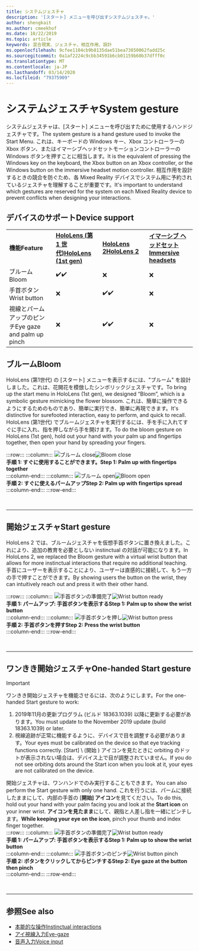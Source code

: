 ```yaml
---
title: システムジェスチャ
description: '[スタート] メニューを呼び出すシステムジェスチャ。'
author: shengkait
ms.author: cmeekhof
ms.date: 10/22/2019
ms.topic: article
keywords: 混合現実、ジェスチャ、相互作用、設計
ms.openlocfilehash: 9cfee1104cb9b8135dae51bea73850062fadd25c
ms.sourcegitcommit: 0a1af2224c9cbb34591b6cb01159b60b37dfff0c
ms.translationtype: MT
ms.contentlocale: ja-JP
ms.lasthandoff: 03/14/2020
ms.locfileid: "79375909"
---
```

# <a name="system-gesture"></a><span data-ttu-id="b5b28-104">システムジェスチャ</span><span class="sxs-lookup"><span data-stu-id="b5b28-104">System gesture</span></span>

<span data-ttu-id="b5b28-105">システムジェスチャは、[スタート] メニューを呼び出すために使用するハンドジェスチャです。</span><span class="sxs-lookup"><span data-stu-id="b5b28-105">The system gesture is a hand gesture used to invoke the Start Menu.</span></span> <span data-ttu-id="b5b28-106">これは、キーボードの Windows キー、Xbox コントローラーの Xbox ボタン、またはイマーシブヘッドセットモーションコントローラーの Windows ボタンを押すことに相当します。</span><span class="sxs-lookup"><span data-stu-id="b5b28-106">It is the equivalent of pressing the Windows key on the keyboard, the Xbox button on an Xbox controller, or the Windows button on the immersive headset motion controller.</span></span> <span data-ttu-id="b5b28-107">相互作用を設計するときの競合を防ぐため、各 Mixed Reality デバイスでシステム用に予約されているジェスチャを理解することが重要です。</span><span class="sxs-lookup"><span data-stu-id="b5b28-107">It's important to understand which gestures are reserved for the system on each Mixed Reality device to prevent conflicts when designing your interactions.</span></span>

## <a name="device-support"></a><span data-ttu-id="b5b28-108">デバイスのサポート</span><span class="sxs-lookup"><span data-stu-id="b5b28-108">Device support</span></span>

<table>
    <colgroup>
    <col width="25%" />
    <col width="25%" />
    <col width="25%" />
    <col width="25%" />
    </colgroup>
    <tr>
        <td><span data-ttu-id="b5b28-109"><strong>機能</strong></span><span class="sxs-lookup"><span data-stu-id="b5b28-109"><strong>Feature</strong></span></span></td>
        <td><span data-ttu-id="b5b28-110"><a href="hololens-hardware-details.md"><strong>HoloLens (第 1 世代)</strong></a></span><span class="sxs-lookup"><span data-stu-id="b5b28-110"><a href="hololens-hardware-details.md"><strong>HoloLens (1st gen)</strong></a></span></span></td>
        <td><span data-ttu-id="b5b28-111"><a href="https://docs.microsoft.com/hololens/hololens2-hardware"><strong>HoloLens 2</strong></span><span class="sxs-lookup"><span data-stu-id="b5b28-111"><a href="https://docs.microsoft.com/hololens/hololens2-hardware"><strong>HoloLens 2</strong></span></span></td>
        <td><span data-ttu-id="b5b28-112"><a href="immersive-headset-hardware-details.md"><strong>イマーシブ ヘッドセット</strong></a></span><span class="sxs-lookup"><span data-stu-id="b5b28-112"><a href="immersive-headset-hardware-details.md"><strong>Immersive headsets</strong></a></span></span></td>
    </tr>
     <tr>
        <td><span data-ttu-id="b5b28-113">ブルーム</span><span class="sxs-lookup"><span data-stu-id="b5b28-113">Bloom</span></span></td>
        <td><span data-ttu-id="b5b28-114">✔️</span><span class="sxs-lookup"><span data-stu-id="b5b28-114">✔️</span></span></td>
        <td>❌</td>
        <td>❌</td>
    </tr>
     <tr>
        <td><span data-ttu-id="b5b28-115">手首ボタン</span><span class="sxs-lookup"><span data-stu-id="b5b28-115">Wrist button</span></span></td>
        <td>❌</td>
        <td><span data-ttu-id="b5b28-116">✔️</span><span class="sxs-lookup"><span data-stu-id="b5b28-116">✔️</span></span></td>
        <td>❌</td>
    </tr>
    <tr>
        <td><span data-ttu-id="b5b28-117">視線とパームアップのピンチ</span><span class="sxs-lookup"><span data-stu-id="b5b28-117">Eye gaze and palm up pinch</span></span></td>
        <td>❌</td>
        <td><span data-ttu-id="b5b28-118">✔️</span><span class="sxs-lookup"><span data-stu-id="b5b28-118">✔️</span></span></td>
        <td>❌</td>
    </tr>
</table>

## <a name="bloom"></a><span data-ttu-id="b5b28-119">ブルーム</span><span class="sxs-lookup"><span data-stu-id="b5b28-119">Bloom</span></span>
<span data-ttu-id="b5b28-120">HoloLens (第1世代) の [スタート] メニューを表示するには、"ブルーム" を設計しました。これは、花開花を模倣したシンボリックジェスチャです。</span><span class="sxs-lookup"><span data-stu-id="b5b28-120">To bring up the start menu in HoloLens (1st gen), we designed “Bloom”, which is a symbolic gesture mimicking the flower blossom.</span></span> <span data-ttu-id="b5b28-121">これは、簡単に操作できるようにするためのものであり、簡単に実行でき、簡単に再現できます。</span><span class="sxs-lookup"><span data-stu-id="b5b28-121">It's distinctive for surefooted interaction, easy to perform, and quick to recall.</span></span> <span data-ttu-id="b5b28-122">HoloLens (第1世代) でブルームジェスチャを実行するには、手を手に入れてすぐに手に入れ、指を押しながら手を開けます。</span><span class="sxs-lookup"><span data-stu-id="b5b28-122">To do the bloom gesture on HoloLens (1st gen), hold out your hand with your palm up and fingertips together, then open your hand by spreading your fingers.</span></span>

:::row:::
    :::column:::
        <span data-ttu-id="b5b28-123">![ブルーム close](images/bloom-close.png)</span><span class="sxs-lookup"><span data-stu-id="b5b28-123">![Bloom close](images/bloom-close.png)</span></span><br>
        <span data-ttu-id="b5b28-124">**手順 1: すぐに使用することができます。**</span><span class="sxs-lookup"><span data-stu-id="b5b28-124">**Step 1: Palm up with fingertips together**</span></span><br>
    :::column-end:::
    :::column:::
        <span data-ttu-id="b5b28-125">![ブルーム open](images/bloom-open.png)</span><span class="sxs-lookup"><span data-stu-id="b5b28-125">![Bloom open](images/bloom-open.png)</span></span><br>
        <span data-ttu-id="b5b28-126">**手順 2: すぐに使えるパームアップ**</span><span class="sxs-lookup"><span data-stu-id="b5b28-126">**Step 2: Palm up with fingertips spread**</span></span><br>
    :::column-end:::
:::row-end:::

<br>

---

## <a name="start-gesture"></a><span data-ttu-id="b5b28-127">開始ジェスチャ</span><span class="sxs-lookup"><span data-stu-id="b5b28-127">Start gesture</span></span>
<span data-ttu-id="b5b28-128">HoloLens 2 では、ブルームジェスチャを仮想手首ボタンに置き換えました。これにより、追加の教育を必要としない instinctual の対話が可能になります。</span><span class="sxs-lookup"><span data-stu-id="b5b28-128">In HoloLens 2, we replaced the Bloom gesture with a virtual wrist button that allows for more instinctual interactions that require no additional teaching.</span></span> <span data-ttu-id="b5b28-129">手首にユーザーを表示することにより、ユーザーは直感的に接続して、もう一方の手で押すことができます。</span><span class="sxs-lookup"><span data-stu-id="b5b28-129">By showing users the button on the wrist, they can intuitively reach out and press it with their other hand.</span></span>

:::row:::
    :::column:::
        <span data-ttu-id="b5b28-130">![手首ボタンの準備完了](images/wrist-button-ready.png)</span><span class="sxs-lookup"><span data-stu-id="b5b28-130">![Wrist button ready](images/wrist-button-ready.png)</span></span><br>
        <span data-ttu-id="b5b28-131">**手順 1: パームアップ: 手首ボタンを表示する**</span><span class="sxs-lookup"><span data-stu-id="b5b28-131">**Step 1: Palm up to show the wrist button**</span></span><br>
    :::column-end:::
    :::column:::
        <span data-ttu-id="b5b28-132">![手首ボタンを押し](images/wrist-button-press.png)</span><span class="sxs-lookup"><span data-stu-id="b5b28-132">![Wrist button press](images/wrist-button-press.png)</span></span><br>
        <span data-ttu-id="b5b28-133">**手順 2: 手首ボタンを押す**</span><span class="sxs-lookup"><span data-stu-id="b5b28-133">**Step 2: Press the wrist button**</span></span><br>
    :::column-end:::
:::row-end:::

<br>

---


## <a name="one-handed-start-gesture"></a><span data-ttu-id="b5b28-134">ワンきき開始ジェスチャ</span><span class="sxs-lookup"><span data-stu-id="b5b28-134">One-handed Start gesture</span></span>

> [!IMPORTANT]
> <span data-ttu-id="b5b28-135">ワンきき開始ジェスチャを機能させるには、次のようにします。</span><span class="sxs-lookup"><span data-stu-id="b5b28-135">For the one-handed Start gesture to work:</span></span>
>
> 1. <span data-ttu-id="b5b28-136">2019年11月の更新プログラム (ビルド 18363.1039) 以降に更新する必要があります。</span><span class="sxs-lookup"><span data-stu-id="b5b28-136">You must update to the November 2019 update (build 18363.1039) or later.</span></span>
> 1. <span data-ttu-id="b5b28-137">視線追跡が正常に機能するように、デバイスで目を調整する必要があります。</span><span class="sxs-lookup"><span data-stu-id="b5b28-137">Your eyes must be calibrated on the device so that eye tracking functions correctly.</span></span> <span data-ttu-id="b5b28-138">[Start] \ (開始 \) アイコンを見たときに orbiting のドットが表示されない場合は、デバイス上で目が調整されていません。</span><span class="sxs-lookup"><span data-stu-id="b5b28-138">If you do not see orbiting dots around the Start icon when you look at it, your eyes are not calibrated on the device.</span></span>

<span data-ttu-id="b5b28-139">開始ジェスチャは、ワンハンドでのみ実行することもできます。</span><span class="sxs-lookup"><span data-stu-id="b5b28-139">You can also perform the Start gesture with only one hand.</span></span> <span data-ttu-id="b5b28-140">これを行うには、パームに接続したままにして、内部の手首の [**開始] アイコン**を見てください。</span><span class="sxs-lookup"><span data-stu-id="b5b28-140">To do this, hold out your hand with your palm facing you and look at the **Start icon** on your inner wrist.</span></span> <span data-ttu-id="b5b28-141">**アイコンを見たまま**にして、親指と人差し指を一緒にピンチします。</span><span class="sxs-lookup"><span data-stu-id="b5b28-141">**While keeping your eye on the icon**, pinch your thumb and index finger together.</span></span><br>
:::row:::
    :::column:::
        <span data-ttu-id="b5b28-142">![手首ボタンの準備完了](images/wrist-button-ready.png)</span><span class="sxs-lookup"><span data-stu-id="b5b28-142">![Wrist button ready](images/wrist-button-ready.png)</span></span><br>
        <span data-ttu-id="b5b28-143">**手順 1: パームアップ: 手首ボタンを表示する**</span><span class="sxs-lookup"><span data-stu-id="b5b28-143">**Step 1: Palm up to show the wrist button**</span></span><br>
    :::column-end:::
    :::column:::
        <span data-ttu-id="b5b28-144">![手首ボタンのピンチ](images/wrist-button-pinch.png)</span><span class="sxs-lookup"><span data-stu-id="b5b28-144">![Wrist button pinch](images/wrist-button-pinch.png)</span></span><br>
        <span data-ttu-id="b5b28-145">**手順 2: ボタンをクリックしてからピンチする**</span><span class="sxs-lookup"><span data-stu-id="b5b28-145">**Step 2: Eye gaze at the button then pinch**</span></span><br>
    :::column-end:::
:::row-end:::

<br>

---

## <a name="see-also"></a><span data-ttu-id="b5b28-146">参照</span><span class="sxs-lookup"><span data-stu-id="b5b28-146">See also</span></span>

* [<span data-ttu-id="b5b28-147">本能的な操作</span><span class="sxs-lookup"><span data-stu-id="b5b28-147">Instinctual interactions</span></span>](interaction-fundamentals.md)
* [<span data-ttu-id="b5b28-148">アイ視線入力</span><span class="sxs-lookup"><span data-stu-id="b5b28-148">Eye-gaze</span></span>](eye-tracking.md)
* [<span data-ttu-id="b5b28-149">音声入力</span><span class="sxs-lookup"><span data-stu-id="b5b28-149">Voice input</span></span>](voice-input.md)
